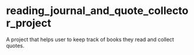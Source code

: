 # reading_journal_and_quote_collector_project
A project that helps user to keep track of books they read and collect quotes.
